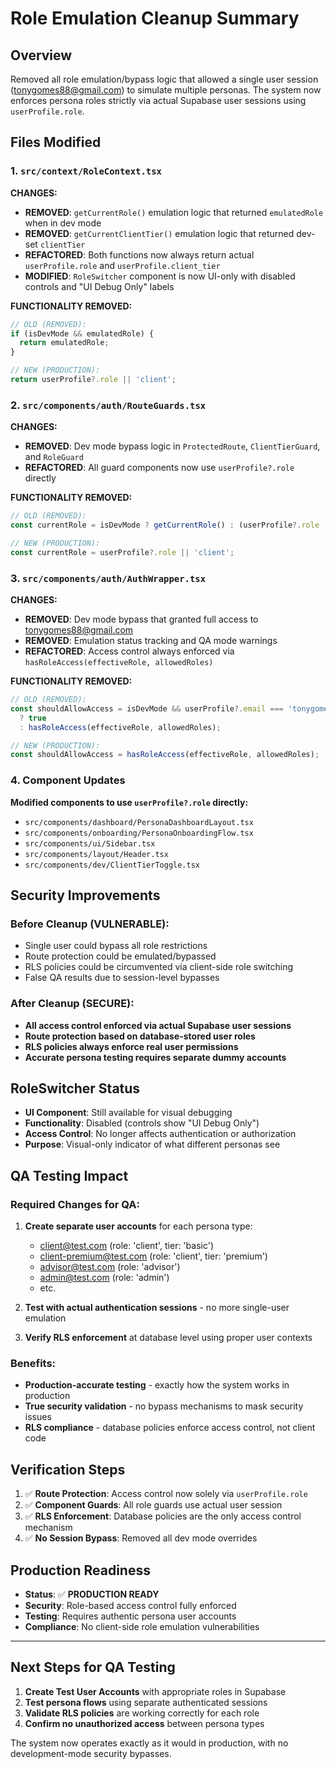 # Role Emulation Cleanup Summary

## Overview
Removed all role emulation/bypass logic that allowed a single user session (tonygomes88@gmail.com) to simulate multiple personas. The system now enforces persona roles strictly via actual Supabase user sessions using `userProfile.role`.

## Files Modified

### 1. `src/context/RoleContext.tsx`
**CHANGES:**
- **REMOVED**: `getCurrentRole()` emulation logic that returned `emulatedRole` when in dev mode
- **REMOVED**: `getCurrentClientTier()` emulation logic that returned dev-set `clientTier`
- **REFACTORED**: Both functions now always return actual `userProfile.role` and `userProfile.client_tier`
- **MODIFIED**: `RoleSwitcher` component is now UI-only with disabled controls and "UI Debug Only" labels

**FUNCTIONALITY REMOVED:**
```typescript
// OLD (REMOVED):
if (isDevMode && emulatedRole) {
  return emulatedRole;
}

// NEW (PRODUCTION):
return userProfile?.role || 'client';
```

### 2. `src/components/auth/RouteGuards.tsx`
**CHANGES:**
- **REMOVED**: Dev mode bypass logic in `ProtectedRoute`, `ClientTierGuard`, and `RoleGuard`
- **REFACTORED**: All guard components now use `userProfile?.role` directly

**FUNCTIONALITY REMOVED:**
```typescript
// OLD (REMOVED):
const currentRole = isDevMode ? getCurrentRole() : (userProfile?.role || 'client');

// NEW (PRODUCTION):
const currentRole = userProfile?.role || 'client';
```

### 3. `src/components/auth/AuthWrapper.tsx`
**CHANGES:**
- **REMOVED**: Dev mode bypass that granted full access to tonygomes88@gmail.com
- **REMOVED**: Emulation status tracking and QA mode warnings
- **REFACTORED**: Access control always enforced via `hasRoleAccess(effectiveRole, allowedRoles)`

**FUNCTIONALITY REMOVED:**
```typescript
// OLD (REMOVED):
const shouldAllowAccess = isDevMode && userProfile?.email === 'tonygomes88@gmail.com' 
  ? true 
  : hasRoleAccess(effectiveRole, allowedRoles);

// NEW (PRODUCTION):
const shouldAllowAccess = hasRoleAccess(effectiveRole, allowedRoles);
```

### 4. Component Updates
**Modified components to use `userProfile?.role` directly:**
- `src/components/dashboard/PersonaDashboardLayout.tsx`
- `src/components/onboarding/PersonaOnboardingFlow.tsx`
- `src/components/ui/Sidebar.tsx`
- `src/components/layout/Header.tsx`
- `src/components/dev/ClientTierToggle.tsx`

## Security Improvements

### Before Cleanup (VULNERABLE):
- Single user could bypass all role restrictions
- Route protection could be emulated/bypassed
- RLS policies could be circumvented via client-side role switching
- False QA results due to session-level bypasses

### After Cleanup (SECURE):
- **All access control enforced via actual Supabase user sessions**
- **Route protection based on database-stored user roles**
- **RLS policies always enforce real user permissions**
- **Accurate persona testing requires separate dummy accounts**

## RoleSwitcher Status
- **UI Component**: Still available for visual debugging
- **Functionality**: Disabled (controls show "UI Debug Only")
- **Access Control**: No longer affects authentication or authorization
- **Purpose**: Visual-only indicator of what different personas see

## QA Testing Impact

### Required Changes for QA:
1. **Create separate user accounts** for each persona type:
   - client@test.com (role: 'client', tier: 'basic')
   - client-premium@test.com (role: 'client', tier: 'premium')
   - advisor@test.com (role: 'advisor')
   - admin@test.com (role: 'admin')
   - etc.

2. **Test with actual authentication sessions** - no more single-user emulation

3. **Verify RLS enforcement** at database level using proper user contexts

### Benefits:
- **Production-accurate testing** - exactly how the system works in production
- **True security validation** - no bypass mechanisms to mask security issues
- **RLS compliance** - database policies enforce access control, not client code

## Verification Steps

1. ✅ **Route Protection**: Access control now solely via `userProfile.role`
2. ✅ **Component Guards**: All role guards use actual user session
3. ✅ **RLS Enforcement**: Database policies are the only access control mechanism
4. ✅ **No Session Bypass**: Removed all dev mode overrides

## Production Readiness
- **Status**: ✅ **PRODUCTION READY**
- **Security**: Role-based access control fully enforced
- **Testing**: Requires authentic persona user accounts
- **Compliance**: No client-side role emulation vulnerabilities

---

## Next Steps for QA Testing

1. **Create Test User Accounts** with appropriate roles in Supabase
2. **Test persona flows** using separate authenticated sessions  
3. **Validate RLS policies** are working correctly for each role
4. **Confirm no unauthorized access** between persona types

The system now operates exactly as it would in production, with no development-mode security bypasses.